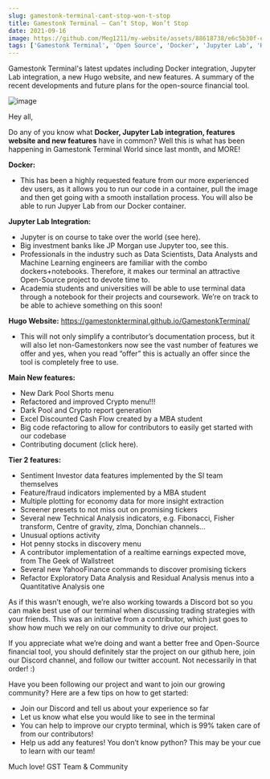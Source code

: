 ```yaml
---
slug: gamestonk-terminal-cant-stop-won-t-stop
title: Gamestonk Terminal — Can’t Stop, Won’t Stop
date: 2021-09-16
image: https://github.com/Meg1211/my-website/assets/88618738/e6c5b30f-e2d9-4aed-bf13-e62f6021caf1
tags: ['Gamestonk Terminal', 'Open Source', 'Docker', 'Jupyter Lab', 'Hugo Website', 'Python', 'Finance', 'Trading']
---
```


Gamestonk Terminal's latest updates including Docker integration, Jupyter Lab integration, a new Hugo website, and new features. A summary of the recent developments and future plans for the open-source financial tool.

<!-- truncate -->

![image](https://github.com/Meg1211/my-website/assets/88618738/e6c5b30f-e2d9-4aed-bf13-e62f6021caf1)

Hey all,

Do any of you know what **Docker, Jupyter Lab integration, features website and new features** have in common? Well this is what has been happening in Gamestonk Terminal World since last month, and MORE!

**Docker:**
- This has been a highly requested feature from our more experienced dev users, as it allows you to run our code in a container, pull the image and then get going with a smooth installation process. You will also be able to run Jupyer Lab from our Docker container.

**Jupyter Lab Integration:**
- Jupyter is on course to take over the world (see here).
- Big investment banks like JP Morgan use Jupyter too, see this.
- Professionals in the industry such as Data Scientists, Data Analysts and Machine Learning engineers are familiar with the combo dockers+notebooks. Therefore, it makes our terminal an attractive Open-Source project to devote time to.
- Academia students and universities will be able to use terminal data through a notebook for their projects and coursework. We’re on track to be able to achieve something on this soon!

**Hugo Website:** https://gamestonkterminal.github.io/GamestonkTerminal/
- This will not only simplify a contributor’s documentation process, but it will also let non-Gamestonkers now see the vast number of features we offer and yes, when you read “offer” this is actually an offer since the tool is completely free to use.

**Main New features:**
- New Dark Pool Shorts menu
- Refactored and improved Crypto menu!!!
- Dark Pool and Crypto report generation
- Excel Discounted Cash Flow created by a MBA student
- Big code refactoring to allow for contributors to easily get started with our codebase
- Contributing document (click here).

**Tier 2 features:**
- Sentiment Investor data features implemented by the SI team themselves
- Feature/fraud indicators implemented by a MBA student
- Multiple plotting for economy data for more insight extraction
- Screener presets to not miss out on promising tickers
- Several new Technical Analysis indicators, e.g. Fibonacci, Fisher transform, Centre of gravity, zlma, Donchian channels…
- Unusual options activity
- Hot penny stocks in discovery menu
- A contributor implementation of a realtime earnings expected move, from The Geek of Wallstreet
- Several new YahooFinance commands to discover promising tickers
- Refactor Exploratory Data Analysis and Residual Analysis menus into a Quantitative Analysis one

As if this wasn’t enough, we’re also working towards a Discord bot so you can make best use of our terminal when discussing trading strategies with your friends. This was an initiative from a contributor, which just goes to show how much we rely on our community to drive our project.

If you appreciate what we’re doing and want a better free and Open-Source financial tool, you should definitely star the project on our github here, join our Discord channel, and follow our twitter account. Not necessarily in that order! :)

Have you been following our project and want to join our growing community? Here are a few tips on how to get started:
- Join our Discord and tell us about your experience so far
- Let us know what else you would like to see in the terminal
- You can help to improve our crypto terminal, which is 99% taken care of from our contributors!
- Help us add any features! You don’t know python? This may be your cue to learn with our team!

Much love!
GST Team & Community

